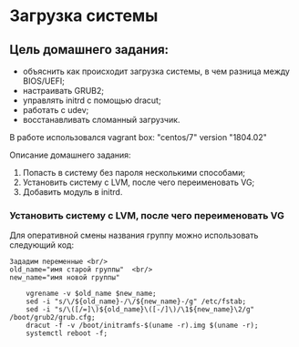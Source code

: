 # Загрузка системы

## Цель домашнего задания:
- объяснить как происходит загрузка системы, в чем разница между BIOS/UEFI;
- настраивать GRUB2;
- управлять initrd с помощью dracut;
- работать с udev;
- восстанавливать сломанный загрузчик.

В работе использовался vagrant box: "centos/7" version "1804.02"

Описание домашнего задания:

1) Попасть в систему без пароля несколькими способами;
2) Установить систему с LVM, после чего переименовать VG;
3) Добавить модуль в initrd.

### Установить систему с LVM, после чего переименовать VG
Для оперативной смены названия группу можно использовать следующий код:

    Зададим переменные <br/>
    old_name="имя старой группы"  <br/>
    new_name="имя новой группы" 
    
    
```
    vgrename -v $old_name $new_name;
    sed -i "s/\/${old_name}-/\/${new_name}-/g" /etc/fstab;
    sed -i "s/\([/=]\)${old_name}\([-/]\)/\1${new_name}\2/g" /boot/grub2/grub.cfg;
    dracut -f -v /boot/initramfs-$(uname -r).img $(uname -r);
    systemctl reboot -f;
```
